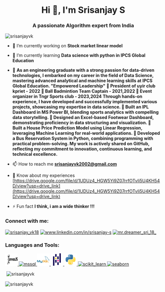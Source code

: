 <h1 align="center">Hi 👋, I'm Srisanjay S</h1>
<h3 align="center">A passionate Algorithm expert from India</h3>

<p align="left"> <img src="https://komarev.com/ghpvc/?username=srisanjayvk&label=Profile%20views&color=0e75b6&style=flat" alt="srisanjayvk" /> </p>

- 🔭 I’m currently working on **Stock market linear model**

- 🌱 I’m currently learning **Data science with python in IPCS Global Education**

- 💬 **As an engineering graduate with a strong passion for data-driven technologies, I embarked on my career in the field of Data Science, mastering advanced analytical and machine learning skills at IPCS Global Education. "Empowered Leadership" 🔹 President of uyir club kpriet - 2022 🔹 Ball Badmintion Team Captain - 2021,2022 🔹 Event organizer in Tngr Sports club - 2023,2024 Through hands-on experience, I have developed and successfully implemented various projects, showcasing my expertise in data science. 🔹 Built an IPL Dashboard in MS Power BI, blending sports analytics with compelling data storytelling. 🔹 Designed an Excel-based Footwear Dashboard, demonstrating proficiency in data structuring and visualization. 🔹 Built a House Price Prediction Model using Linear Regression, leveraging Machine Learning for real-world applications. 🔹 Developed a Bus Reservation System in Python, combining programming with practical problem-solving. My work is actively shared on GitHub, reflecting my commitment to innovation, continuous learning, and technical excellence.**

- 📫 How to reach me **srisanjayvk2002@gmail.com**

- 📄 Know about my experiences [https://drive.google.com/file/d/1UDUz4_HGW5Yi9Z07rrfOTvIi5U4KH54D/view?usp=drive_link](https://drive.google.com/file/d/1UDUz4_HGW5Yi9Z07rrfOTvIi5U4KH54D/view?usp=drive_link)

- ⚡ Fun fact **I think, i am a wide thinker !!!**

<h3 align="left">Connect with me:</h3>
<p align="left">
<a href="https://twitter.com/srisanjay_vk18" target="blank"><img align="center" src="https://raw.githubusercontent.com/rahuldkjain/github-profile-readme-generator/master/src/images/icons/Social/twitter.svg" alt="srisanjay_vk18" height="30" width="40" /></a>
<a href="https://linkedin.com/in/www.linkedin.com/in/srisanjay-s" target="blank"><img align="center" src="https://raw.githubusercontent.com/rahuldkjain/github-profile-readme-generator/master/src/images/icons/Social/linked-in-alt.svg" alt="www.linkedin.com/in/srisanjay-s" height="30" width="40" /></a>
<a href="https://instagram.com/mr.dreamer_sri_18_" target="blank"><img align="center" src="https://raw.githubusercontent.com/rahuldkjain/github-profile-readme-generator/master/src/images/icons/Social/instagram.svg" alt="mr.dreamer_sri_18_" height="30" width="40" /></a>
</p>

<h3 align="left">Languages and Tools:</h3>
<p align="left"> <a href="https://canvasjs.com" target="_blank" rel="noreferrer"> <img src="https://raw.githubusercontent.com/Hardik0307/Hardik0307/master/assets/canvasjs-charts.svg" alt="canvasjs" width="40" height="40"/> </a> <a href="https://www.microsoft.com/en-us/sql-server" target="_blank" rel="noreferrer"> <img src="https://www.svgrepo.com/show/303229/microsoft-sql-server-logo.svg" alt="mssql" width="40" height="40"/> </a> <a href="https://www.mysql.com/" target="_blank" rel="noreferrer"> <img src="https://raw.githubusercontent.com/devicons/devicon/master/icons/mysql/mysql-original-wordmark.svg" alt="mysql" width="40" height="40"/> </a> <a href="https://pandas.pydata.org/" target="_blank" rel="noreferrer"> <img src="https://raw.githubusercontent.com/devicons/devicon/2ae2a900d2f041da66e950e4d48052658d850630/icons/pandas/pandas-original.svg" alt="pandas" width="40" height="40"/> </a> <a href="https://www.python.org" target="_blank" rel="noreferrer"> <img src="https://raw.githubusercontent.com/devicons/devicon/master/icons/python/python-original.svg" alt="python" width="40" height="40"/> </a> <a href="https://scikit-learn.org/" target="_blank" rel="noreferrer"> <img src="https://upload.wikimedia.org/wikipedia/commons/0/05/Scikit_learn_logo_small.svg" alt="scikit_learn" width="40" height="40"/> </a> <a href="https://seaborn.pydata.org/" target="_blank" rel="noreferrer"> <img src="https://seaborn.pydata.org/_images/logo-mark-lightbg.svg" alt="seaborn" width="40" height="40"/> </a> </p>

<p>&nbsp;<img align="center" src="https://github-readme-stats.vercel.app/api?username=srisanjayvk&show_icons=true&locale=en" alt="srisanjayvk" /></p>

<p><img align="center" src="https://github-readme-streak-stats.herokuapp.com/?user=srisanjayvk&" alt="srisanjayvk" /></p>
